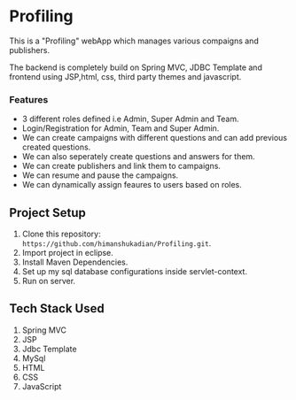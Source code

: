 # Profiling
This is a "Profiling" webApp which manages various compaigns and publishers.

The backend is completely build on Spring MVC, JDBC Template and frontend using JSP,html, css, third party themes and javascript.
### Features
* 3 different roles defined i.e Admin, Super Admin and Team.
* Login/Registration for Admin, Team and Super Admin.
* We can create campaigns with different questions and can add previous created questions.
* We can also seperately create questions and answers for them.
* We can create publishers and link them to campaigns.
* We can resume and pause the campaigns.
* We can dynamically assign feaures to users based on roles.

## Project Setup
1. Clone this repository: `https://github.com/himanshukadian/Profiling.git`.
2. Import project in eclipse.
3. Install Maven Dependencies.
4. Set up my sql database configurations inside servlet-context.
5. Run on server.

## Tech Stack Used
1. Spring MVC
2. JSP
3. Jdbc Template
4. MySql
5. HTML
6. CSS
7. JavaScript
